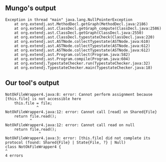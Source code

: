 ## Mungo's output

```
Exception in thread "main" java.lang.NullPointerException
	at org.extendj.ast.MethodDecl.getGraph(MethodDecl.java:2186)
	at org.extendj.ast.ClassDecl.getGraph_compute(ClassDecl.java:2586)
	at org.extendj.ast.ClassDecl.getGraph(ClassDecl.java:2550)
	at org.extendj.ast.ClassDecl.typestateCheck(ClassDecl.java:220)
	at org.extendj.ast.ASTNode.collectTypestate(ASTNode.java:610)
	at org.extendj.ast.ASTNode.collectTypestate(ASTNode.java:612)
	at org.extendj.ast.ASTNode.collectTypestate(ASTNode.java:612)
	at org.extendj.ast.Program.collect(Program.java:582)
	at org.extendj.ast.Program.compile(Program.java:604)
	at org.extendj.TypestateChecker.run(TypestateChecker.java:32)
	at org.extendj.TypestateChecker.main(TypestateChecker.java:18)```

## Our tool's output

```
NotOkFileWrapper4.java:8: error: Cannot perform assignment because [this.file] is not accessible here
    this.file = file;
              ^
NotOkFileWrapper4.java:12: error: Cannot call [read] on Shared{File}
    return file.read();
           ^
NotOkFileWrapper4.java:12: error: Cannot call read on null
    return file.read();
               ^
NotOkFileWrapper4.java:3: error: [this.file] did not complete its protocol (found: Shared{File} | State{File, ?} | Null)
class NotOkFileWrapper4 {
^
4 errors```
